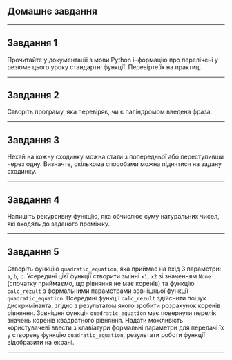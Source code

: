## Домашнє завдання

---

## Завдання 1

Прочитайте у документації з мови Python інформацію про перелічені у резюме цього уроку стандартні функції. Перевірте їх на практиці.

---

## Завдання 2

Створіть програму, яка перевіряє, чи є паліндромом введена фраза.

---

## Завдання 3

Нехай на кожну сходинку можна стати з попередньої або переступивши через одну. Визначте, скількома способами можна піднятися на задану сходинку.

---

## Завдання 4

Напишіть рекурсивну функцію, яка обчислює суму натуральних чисел, які входять до заданого проміжку.

---

## Завдання 5

Створіть функцію `quadratic_equation`, яка приймає на вхід 3 параметри: `a`, `b`, `c`. Усередині цієї функції створити змінні `x1`, `x2` зі значенням `None` (спочатку приймаємо, що рівняння не має коренів) та функцію `calc_rezult` з формальними параметрами зовнішньої функції `quadratic_equation`. Всередині функції `calc_rezult` здійснити пошук дискримінанта, згідно з результатом якого зробити розрахунок коренів рівняння. Зовнішня функція `quadratic_equation` має повернути перелік значень коренів квадратного рівняння. Надати можливість користувачеві ввести з клавіатури формальні параметри для передачі їх у створену функцію `quadratic_equation`, результати роботи функції відобразити на екрані.

---
